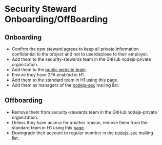 # Security Steward Onboarding/OffBoarding

## Onboarding

* Confirm the new steward agrees to keep all private information confidential
  to the project and not to use/disclose to their employer.
* Add them to the security-stewards team in the GitHub nodejs-private
  organization.
* Add them to the [public website team](https://github.com/orgs/nodejs/teams/website).
* Ensure they have 2FA enabled in H1.
* Add them to the standard team in H1 using this
  [page](https://hackerone.com/nodejs/team_members).
* Add them as managers of the
  [nodejs-sec](https://groups.google.com/g/nodejs-sec/members) mailing list.

## Offboarding

* Remove them from security-stewards team in the GitHub nodejs-private
  organization.
* Unless they have access for another reason, remove them from the
  standard team in H1 using this
  [page](https://hackerone.com/nodejs/team_members).
* Downgrade their account to regular member in the
  [nodejs-sec](https://groups.google.com/g/nodejs-sec/members) mailing list.
